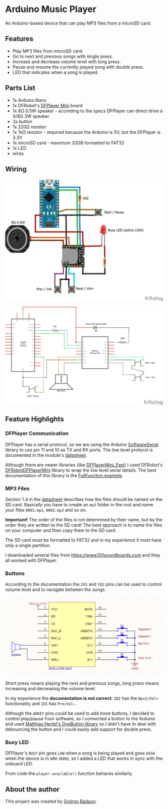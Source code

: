 # Arduino Music Player

An Arduino-based device that can play MP3 files from a microSD card.

## Features

- Play MP3 files from microSD card.
- Go to next and previous songs with single press.
- Increase and decrease volume level with long press.
- Pause and resume the currently played song with double press.
- LED that indicates when a song is played.

## Parts List

- 1x Arduino Nano
- 1x DFRobot's [DFPlayer Mini](https://wiki.dfrobot.com/DFPlayer_Mini_SKU_DFR0299) board
- 1x 8Ω 0.5W speaker - according to the specs DFPlayer can direct drive a 4/8Ω 3W speaker
- 3x button
- 1x 220Ω resistor
- 1x 1kΩ resistor - required because the Arduino is 5V, but the DFPlayer is 3.3V
- 1x microSD card - maximum 32GB formatted to FAT32
- 1x LED
- wires

## Wiring

![](./wiring/breadboard.png)

![](./wiring/schematic.png)


## Feature Highlights

### DFPlayer Communication

DFPlayer has a serial protocol, so we are using the Arduino [SoftwareSerial](https://www.arduino.cc/en/Reference/softwareSerial) library to use pin 11 and 10 as TX and RX ports. The low level protocol is documented in the module's [datasheet](./doc/FN-M16P+Embedded+MP3+Audio+Module+Datasheet.pdf).

Although there are newer libraries (like [DFPlayerMini_Fast](https://github.com/PowerBroker2/DFPlayerMini_Fast)) I used DFRobot's [DFRobotDFPlayerMini](https://github.com/DFRobot/DFRobotDFPlayerMini) library to wrap the low level serial details. The best documentation of this library is the [FullFunction example](https://github.com/DFRobot/DFRobotDFPlayerMini/blob/master/examples/FullFunction/FullFunction.ino).

### MP3 Files

Section 1.4 in the [datasheet](./doc/FN-M16P+Embedded+MP3+Audio+Module+Datasheet.pdf) describes how the files should be named on the SD card. Basically you have to create an `mp3` folder in the root and name your files `0001.mp3`, `0002.mp3` and so on.

**Important!** The order of the files is not determined by their name, but by the order they are written to the SD card! The best approach is to name the files on your computer and then copy them to the SD card. 

The SD card must be formatted to FAT32 and in my experience it must have only a single partition.

I downloaded several files from https://www.101soundboards.com and they all worked with DFPlayer.

### Buttons

According to the documentation the `IO1` and `IO2` pins can be used to control volume level and to navigate between the songs.

![](./wiring/buttons.png)

Short press means playing the next and previous songs, long press means increasing and decreasing the volume level.

In my experience the **documentation is not correct**: `IO2` has the `Next/Vol+` functionality and `IO1` has `Pre/Vol-`.

Although the `ADKEY` pins could be used to add more buttons, I decided to control play/pause from software, so I connected a button to the Arduino and used [Matthias Hertel's OneButton library](https://github.com/mathertel/OneButton) so I didn't have to deal with debouncing the button and I could easily add support for  double press.

### Busy LED

DFPlayer's `BUSY` pin goes `LOW` when a song is being played and goes `HIGH` when the device is in idle state, so I added a LED that works in sync with the onboard LED.

From code the `player.available()` function behaves similarly.

## About the author

This project was created by [György Balássy](https://linkedin.com/in/balassy).